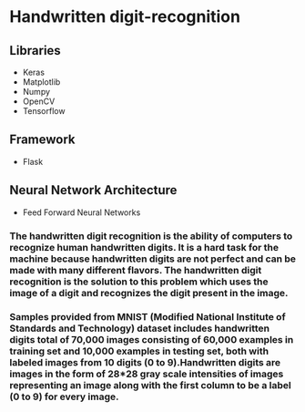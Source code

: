 # Handwritten digit-recognition

## **Libraries**
* Keras
* Matplotlib
* Numpy
* OpenCV
* Tensorflow

## **Framework**
* Flask

## **Neural Network Architecture**
* Feed Forward Neural Networks

### The handwritten digit recognition is the ability of computers to recognize human handwritten digits. It is a hard task for the machine because handwritten digits are not perfect and can be made with many different flavors. The handwritten digit recognition is the solution to this problem which uses the image of a digit and recognizes the digit present in the image.

### Samples provided from MNIST (Modified National Institute of Standards and Technology) dataset includes handwritten digits total of 70,000 images consisting of 60,000 examples in training set and 10,000 examples in testing set, both with labeled images from 10 digits (0 to 9).Handwritten digits are images in the form of 28*28 gray scale intensities of images representing an image along with the first column to be a label (0 to 9) for every image.
